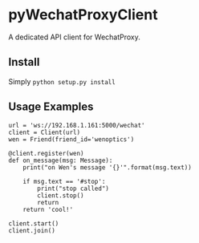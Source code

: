 # pyWechatProxyClient

A dedicated API client for WechatProxy.

## Install

Simply `python setup.py install`

## Usage Examples

```
url = 'ws://192.168.1.161:5000/wechat'
client = Client(url)
wen = Friend(friend_id='wenoptics')

@client.register(wen)
def on_message(msg: Message):
    print("on Wen's message '{}'".format(msg.text))

    if msg.text == '#stop':
        print("stop called")
        client.stop()
        return
    return 'cool!'

client.start()
client.join()
```
